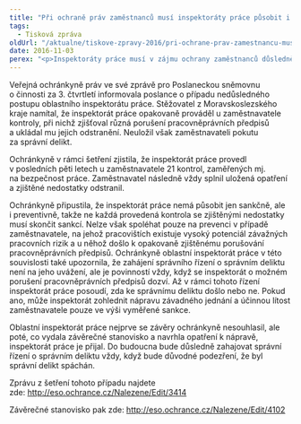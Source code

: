 ```yaml
---
title: "Při ochraně práv zaměstnanců musí inspektoráty práce působit i sankčně"
tags:
  - Tisková zpráva
oldUrl: "/aktualne/tiskove-zpravy-2016/pri-ochrane-prav-zamestnancu-musi-inspektoraty-prace-pusobit-i-sankcne"
date: 2016-11-03
perex: "<p>Inspektoráty práce musí v zájmu ochrany zaměstnanců důsledně plnit jak úlohu preventivní, tak i sankční. Jestliže zjistí, že zaměstnavatel porušil pracovněprávní předpisy, musí s ním vždy zahájit správní řízení o správním deliktu. Fakt, že zaměstnavatel následně projevil vstřícnost a zjištěné nedostatky odstranil, může inspektorát práce zohlednit pouze ve výši sankce, ale není to důvodem k nezahájení správního řízení s ním.</p>"
---
```


<!-- imported from the old website -->

<p>Veřejná ochránkyně práv ve své zprávě pro Poslaneckou sněmovnu o činnosti za 3. čtvrtletí informovala poslance o případu nedůsledného postupu oblastního inspektorátu práce. Stěžovatel z Moravskoslezského kraje namítal, že inspektorát práce opakovaně prováděl u zaměstnavatele kontroly, při nichž zjišťoval různá porušení pracovněprávních předpisů a ukládal mu jejich odstranění. Neuložil však zaměstnavateli pokutu za správní delikt. </p> <p>Ochránkyně v rámci šetření zjistila, že inspektorát práce provedl v posledních pěti letech u zaměstnavatele 21 kontrol, zaměřených mj. na bezpečnost práce. Zaměstnavatel následně vždy splnil uložená opatření a zjištěné nedostatky odstranil.</p> <p>Ochránkyně připustila, že inspektorát práce nemá působit jen sankčně, ale i preventivně, takže ne každá provedená kontrola se zjištěnými nedostatky musí skončit sankcí. Nelze však spoléhat pouze na prevenci v případě zaměstnavatele, na jehož pracovištích existuje vysoký potenciál závažných pracovních rizik a u něhož došlo k opakovaně zjištěnému porušování pracovněprávních předpisů. Ochránkyně oblastní inspektorát práce v této souvislosti také upozornila, že zahájení správního řízení o správním deliktu není na jeho uvážení, ale je povinností vždy, když se inspektorát o možném porušení pracovněprávních předpisů dozví. Až v rámci tohoto řízení inspektorát práce posoudí, zda ke správnímu deliktu došlo nebo ne. Pokud ano, může inspektorát zohlednit nápravu závadného jednání a účinnou lítost zaměstnavatele pouze ve výši vyměřené sankce.</p> <p>Oblastní inspektorát práce nejprve se závěry ochránkyně nesouhlasil, ale poté, co vydala závěrečné stanovisko a navrhla opatření k nápravě, inspektorát práce je přijal. Do budoucna bude důsledně zahajovat správní řízení o správním deliktu vždy, když bude důvodné podezření, že byl správní delikt spáchán.</p><p>Zprávu z šetření tohoto případu najdete zde: <a title="Otevření do nového okna" href="http://eso.ochrance.cz/Nalezene/Edit/3414" target="_blank">http://eso.ochrance.cz/Nalezene/Edit/3414</a> <img alt="" src="https://www.ochrance.cz/typo3/ext/od_linkdesc/icons/external.gif" class="od_linkdesc_icon_external" /></p><p>Závěrečné stanovisko pak zde: <a title="Otevření do nového okna" href="http://eso.ochrance.cz/Nalezene/Edit/4102" target="_blank">http://eso.ochrance.cz/Nalezene/Edit/4102</a> <img alt="" src="https://www.ochrance.cz/typo3/ext/od_linkdesc/icons/external.gif" class="od_linkdesc_icon_external" /> </p>
